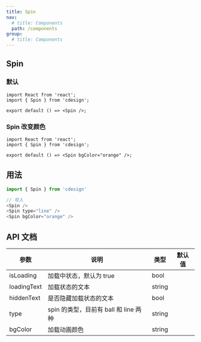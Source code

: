```yaml
---
title: Spin
nav:
  # title: Components
  path: /components
group:
  # title: Components
---
```


## Spin

### 默认

```tsx
import React from 'react';
import { Spin } from 'cdesign';

export default () => <Spin />;
```

### Spin 改变颜色

```tsx
import React from 'react';
import { Spin } from 'cdesign';

export default () => <Spin bgColor="orange" />;
```

## 用法

```js
import { Spin } from 'cdesign'

// 导入
<Spin />
<Spin type="line" />
<Spin bgColor="orange" />
```

## API 文档

| 参数        | 说明                                  | 类型   | 默认值 |
| ----------- | ------------------------------------- | ------ | ------ |
| isLoading   | 加载中状态，默认为 true               | bool   |        |
| loadingText | 加载状态的文本                        | string |        |
| hiddenText  | 是否隐藏加载状态的文本                | bool   |        |
| type        | spin 的类型，目前有 ball 和 line 两种 | string |        |
| bgColor     | 加载动画颜色                          | string |        |
